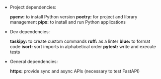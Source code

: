 - Project dependencies:

    **pyenv:** to install Python version
    **poetry:** for project and library management
    **pipx:** to install and run Python applications

- Dev dependencies:

    **taskipy:** to create custom commands
    **ruff:** as a linter
    **blue:** to format code
    **isort:** sort imports in alphabetical order
    **pytest:** write and execute tests


- General dependencies:

    **httpx:** provide sync and async APIs (necessary to test FastAPI)